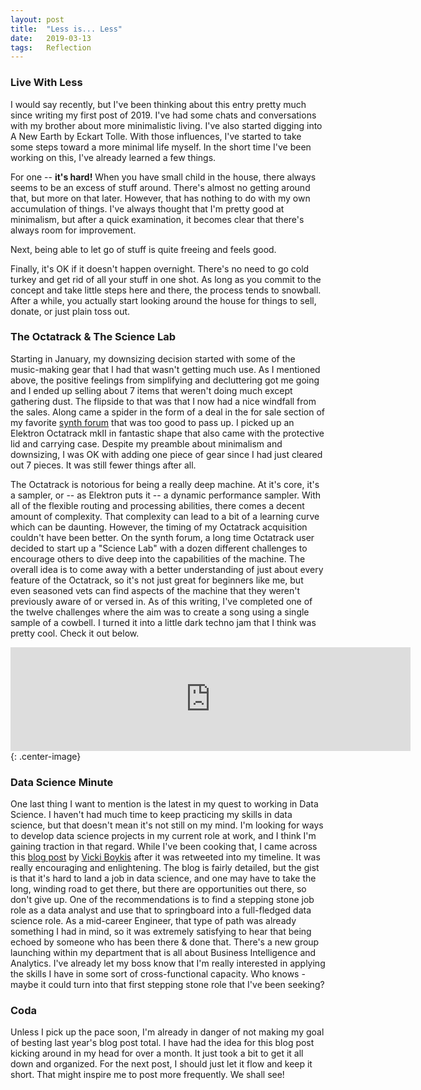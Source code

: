 ```yaml
---
layout: post
title:  "Less is... Less"
date:   2019-03-13
tags:   Reflection
---
```

### Live With Less

I would say recently, but I've been thinking about this entry pretty much since writing my first post of 2019. I've had some chats and conversations with my brother about more minimalistic living. I've also started digging into A New Earth by Eckart Tolle. With those influences, I've started to take some steps toward a more minimal life myself. In the short time I've been working on this, I've already learned a few things.

For one -- __it's hard!__ When you have small child in the house, there always seems to be an excess of stuff around. There's almost no getting around that, but more on that later. However, that has nothing to do with my own accumulation of things. I've always thought that I'm pretty good at minimalism, but after a quick examination, it becomes clear that there's always room for improvement.

Next, being able to let go of stuff is quite freeing and feels good.

Finally, it's OK if it doesn't happen overnight. There's no need to go cold turkey and get rid of all your stuff in one shot. As long as you commit to the concept and take little steps here and there, the process tends to snowball. After a while, you actually start looking around the house for things to sell, donate, or just plain toss out.

### The Octatrack & The Science Lab

Starting in January, my downsizing decision started with some of the music-making gear that I had that wasn't getting much use. As I mentioned above, the positive feelings from simplifying and decluttering got me going and I ended up selling about 7 items that weren't doing much except gathering dust. The flipside to that was that I now had a nice windfall from the sales. Along came a spider in the form of a deal in the for sale section of my favorite [synth forum](http://www.elektronauts.com) that was too good to pass up. I picked up an Elektron Octatrack mkII in fantastic shape that also came with the protective lid and carrying case. Despite my preamble about minimalism and downsizing, I was OK with adding one piece of gear since I had just cleared out 7 pieces. It was still fewer things after all.

The Octatrack is notorious for being a really deep machine. At it's core, it's a sampler, or -- as Elektron puts it -- a dynamic performance sampler. With all of the flexible routing and processing abilities, there comes a decent amount of complexity. That complexity can lead to a bit of a learning curve which can be daunting. However, the timing of my Octatrack acquisition couldn't have been better. On the synth forum, a long time Octatrack user decided to start up a "Science Lab" with a dozen different challenges to encourage others to dive deep into the capabilities of the machine. The overall idea is to come away with a better understanding of just about every feature of the Octatrack, so it's not just great for beginners like me, but even seasoned vets can find aspects of the machine that they weren't previously aware of or versed in. As of this writing, I've completed one of the twelve challenges where the aim was to create a song using a single sample of a cowbell. I turned it into a little dark techno jam that I think was pretty cool. Check it out below.

<iframe width="640" height="166" scrolling="no" frameborder="no" src="https://w.soundcloud.com/player/?url=https%3A//api.soundcloud.com/tracks/589793496&color=%23ff5500&auto_play=false&hide_related=false&show_comments=true&show_user=true&show_reposts=false&show_teaser=true"></iframe>{: .center-image}

### Data Science Minute

One last thing I want to mention is the latest in my quest to working in Data Science. I haven't had much time to keep practicing my skills in data science, but that doesn't mean it's not still on my mind. I'm looking for ways to develop data science projects in my current role at work, and I think I'm gaining traction in that regard. While I've been cooking that, I came across this [blog post](https://veekaybee.github.io/2019/02/13/data-science-is-different/) by [Vicki Boykis](https://twitter.com/vboykis) after it was retweeted into my timeline. It was really encouraging and enlightening. The blog is fairly detailed, but the gist is that it's hard to land a job in data science, and one may have to take the long, winding road to get there, but there are opportunities out there, so don't give up. One of the recommendations is to find a stepping stone job role as a data analyst and use that to springboard into a full-fledged data science role. As a mid-career Engineer, that type of path was already something I had in mind, so it was extremely satisfying to hear that being echoed by someone who has been there & done that. There's a new group launching within my department that is all about Business Intelligence and Analytics. I've already let my boss know that I'm really interested in applying the skills I have in some sort of cross-functional capacity. Who knows - maybe it could turn into that first stepping stone role that I've been seeking?

### Coda

Unless I pick up the pace soon, I'm already in danger of not making my goal of besting last year's blog post total. I have had the idea for this blog post kicking around in my head for over a month. It just took a bit to get it all down and organized. For the next post, I should just let it flow and keep it short. That might inspire me to post more frequently. We shall see!
